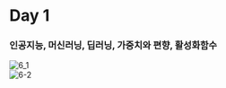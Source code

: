 Day 1
===
### 인공지능, 머신러닝, 딥러닝, 가중치와 편향, 활성화함수  
![6_1](./image/6_1.jpg)  
![6-2](./image/6_2.jpg)  
